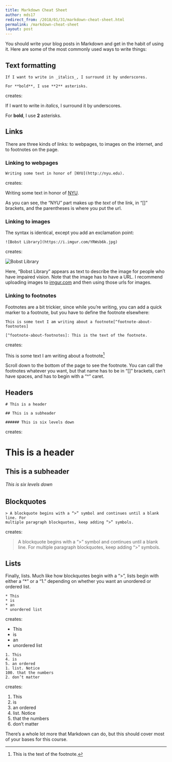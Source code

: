 ```yaml
---
title: Markdown Cheat Sheet
author: mds17 
redirect_from: /2018/01/31/markdown-cheat-sheet.html
permalink: /markdown-cheat-sheet
layout: post
---
```


You should write your blog posts in Markdown and get in the habit of using it.
Here are some of the most commonly used ways to write things:

## Text formatting

```
If I want to write in _italics_, I surround it by underscores.

For **bold**, I use **2** asterisks.
```

creates: 

If I want to write in _italics_, I surround it by underscores.

For **bold**, I use **2** asterisks.

## Links

There are three kinds of links: to webpages, to images on the internet, and to
footnotes on the page.

### Linking to webpages

```
Writing some text in honor of [NYU](http://nyu.edu).
```

creates:

Writing some text in honor of [NYU](http://nyu.edu).

As you can see, the “NYU” part makes up the _text_ of the link, in “[]”
brackets, and the parentheses is where you put the url.

### Linking to images

The syntax is identical, except you add an exclamation point:

```
![Bobst Library](https://i.imgur.com/YRWsb6k.jpg)
```

creates:

![Bobst Library](https://i.imgur.com/YRWsb6k.jpg)

Here, “Bobst Library” appears as text to describe the image for people who
have impaired vision. Note that the image has to have a URL. I recommend
uploading images to [imgur.com](http://imgur.com) and then using those urls
for images.

### Linking to footnotes

Footnotes are a bit trickier, since while you’re writing, you can add a quick
marker to a footnote, but you have to define the footnote elsewhere:

```
This is some text I am writing about a footnote[^footnote-about-footnotes]

[^footnote-about-footnotes]: This is the text of the footnote.
```

creates:

This is some text I am writing about a footnote[^footnote-about-footnotes]

[^footnote-about-footnotes]: This is the text of the footnote.

Scroll down to the bottom of the page to see the footnote. You can call the
footnotes whatever you want, but that name has to be in “[]” brackets, can’t
have spaces, and has to begin with a “^” caret.

## Headers

```
# This is a header

## This is a subheader

###### This is six levels down
```

creates:

# This is a header

## This is a subheader

###### This is six levels down

## Blockquotes

```
> A blockquote begins with a “>” symbol and continues until a blank line. For
multiple paragraph blockquotes, keep adding “>” symbols.
```

creates:

> A blockquote begins with a “>” symbol and continues until a blank line. For
multiple paragraph blockquotes, keep adding “>” symbols.

## Lists

Finally, lists. Much like how blockquotes begin with a “>”, lists begin with
either a “*” or a “1.” depending on whether you want an unordered or ordered
list.

```
* This
* is
* an
* unordered list
```

creates:

* This
* is
* an
* unordered list

```
1. This
4. is
5. an ordered
1. list. Notice
100. that the numbers
2. don’t matter
```

creates:

1. This
4. is
5. an ordered
1. list. Notice
100. that the numbers
2. don’t matter

There’s a whole lot more that Markdown can do, but this should cover most of
your bases for this course.
